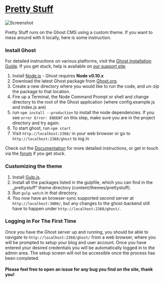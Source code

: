 # [Pretty Stuff](http://prettystuff.io)

![Screenshot](https://d13yacurqjgara.cloudfront.net/users/13314/screenshots/1715582/prettystuff_ipad.png)

Pretty Stuff runs on the Ghost CMS using a custom theme. If you want to mess around with it locally, here is some instruction.

### Install Ghost
For detailed instructions on various platforms, visit the [Ghost Installation Guide](http://support.ghost.org/installation/). If you get stuck, help is available on [our support site](http://support.ghost.org/).

1. Install [Node.js](http://nodejs.org) - Ghost requires **Node v0.10.x**
1. Download the latest Ghost package from [Ghost.org](http://ghost.org/download). 
1. Create a new directory where you would like to run the code, and un-zip the package to that location.
1. Fire up a Terminal, the Node Command Prompt or shell and change directory to the root of the Ghost application (where config.example.js and index.js are)
1. run `npm install --production` to install the node dependencies. If you see `error Error: ENOENT` on this step, make sure you are in the project directory and try again.
1. To start ghost, run `npm start`
1. Visit `http://localhost:2368/` in your web browser or go to `http://localhost:2368/ghost` to log in

Check out the [Documentation](http://support.ghost.org/) for more detailed instructions, or get in touch via the [forum](http://ghost.org/forum) if you get stuck.

### Customizing the theme 
1. Install [Gulp.js](http://gulpjs.com/).
1. Install all the packages listed in the gulpfile, which you can find in the „prettystuff“ theme directory (content/themes/prettystuff).
1. Run `gulp watch` in that directory.
1. You now have an browser-sync supported second server at `http://localhost:3000/`, but any changes to the ghost-backend still have to happen under `http://localhost:2368/ghost/`.


### Logging in For The First Time
Once you have the Ghost server up and running, you should be able to navigate to `http://localhost:2368/ghost/` from a web browser, where you will be prompted to setup your blog and user account. Once you have entered your desired credentials you will be automatically logged in to the admin area. The setup screen will not be accessible once the process has been completed.

#### Please feel free to open an issue for any bug you find on the site, thank you! 

